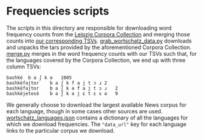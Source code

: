 Frequencies scripts
===================

The scripts in this directory are responsible for downloading
word frequency counts from the
[Leipzig Corpora Collection](https://wortschatz.uni-leipzig.de/en/download/)
and merging those counts into [our corresponding TSVs](../tsv/).
[grab\_wortschatz\_data.py](grab_wortschatz_data.py) downloads
and unpacks the tars provided by the aforementioned Corpora Collection.
[merge.py](merge.py) merges in the word frequency counts with
our TSVs such that, for the languages covered by the Corpora Collection,
we end up with three column TSVs:

```
bashkë	b a ʃ k ə	1005
bashkëfajtor	b a ʃ k f a j t ɔ ɹ	2
bashkëfajtor	b a ʃ k ə f a j t ɔ ɹ	2
bashkëjetesë	b a ʃ k ə j ɛ t ɛ s ə	9
```

We generally choose to download the largest available News corpus
for each language, though in some cases other sources are used.
[wortschatz\_languages.json](wortschatz_languages.json) contains
a dictionary of all the languages for which we download frequencies.
The `"data_url"` key for each language links to the particular
corpus we download.